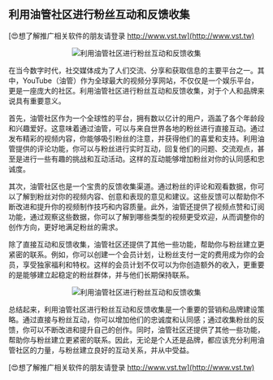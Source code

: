 ## **利用油管社区进行粉丝互动和反馈收集**

[😍想了解推广相关软件的朋友请登录 http://www.vst.tw](http://www.vst.tw)

 <center><img src="https://vst.tw/MP4/tuiguang/png/2.png" alt="利用油管社区进行粉丝互动和反馈收集"></center>

在当今数字时代，社交媒体成为了人们交流、分享和获取信息的主要平台之一。其中，YouTube（油管）作为全球最大的视频分享网站，不仅仅是一个娱乐平台，更是一座庞大的社区。利用油管社区进行粉丝互动和反馈收集，对于个人和品牌来说具有重要意义。

首先，油管社区作为一个全球性的平台，拥有数以亿计的用户，涵盖了各个年龄段和兴趣爱好。这意味着通过油管，可以与来自世界各地的粉丝进行直接互动。通过发布精彩的视频内容，你能够吸引粉丝的注意，并获得他们的喜爱和支持。利用油管提供的评论功能，你可以与粉丝进行实时互动，回复他们的问题、交流观点，甚至是进行一些有趣的挑战和互动活动。这样的互动能够增加粉丝对你的认同感和忠诚度。

其次，油管社区也是一个宝贵的反馈收集渠道。通过粉丝的评论和观看数据，你可以了解到粉丝对你的视频内容、创意和表现的意见和建议。这些反馈可以帮助你不断改进和提升你的视频制作技巧和内容质量。此外，油管还提供了视频点赞和订阅功能，通过观察这些数据，你可以了解到哪些类型的视频更受欢迎，从而调整你的创作方向，更好地满足粉丝的需求。

除了直接互动和反馈收集，油管社区还提供了其他一些功能，帮助你与粉丝建立更紧密的联系。例如，你可以创建一个会员计划，让粉丝支付一定的费用成为你的会员，享受独家福利和特权。这样的会员计划不仅可以为你创造额外的收入，更重要的是能够建立起稳定的粉丝群体，并与他们长期保持联系。

 <center><img src="https://vst.tw/MP4/tuiguang/png/6.png" alt="利用油管社区进行粉丝互动和反馈收集"></center>

总结起来，利用油管社区进行粉丝互动和反馈收集是一个重要的营销和品牌建设策略。通过直接与粉丝互动，你可以增加他们的忠诚度和认同感；通过收集粉丝的反馈，你可以不断改进和提升自己的创作。同时，油管社区还提供了其他一些功能，帮助你与粉丝建立更紧密的联系。因此，无论是个人还是品牌，都应该充分利用油管社区的力量，与粉丝建立良好的互动关系，并从中受益。

[😍想了解推广相关软件的朋友请登录 http://www.vst.tw](http://www.vst.tw)



